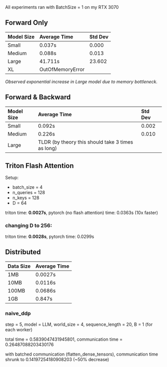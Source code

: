 All experiments ran with BatchSize = 1 on my RTX 3070
## Forward Only

| Model Size | Average Time | Std Dev    |
|:-----------|:------------|:-----------|
| Small      | 0.037s      | 0.000      |
| Medium     | 0.088s      | 0.013      |
| Large      | 41.711s     | 23.602     |
| XL         | OutOfMemoryError |         |

*Observed exponential increase in Large model due to memory bottleneck.*

## Forward & Backward

| Model Size | Average Time                                   | Std Dev |
|:-----------|:-----------------------------------------------|:--------|
| Small      | 0.092s                                        | 0.002   |
| Medium     | 0.226s                                        | 0.010   |
| Large      | TLDR (by theory this should take 3 times as long) |        |

## Triton Flash Attention
Setup:
- batch_size = 4
- n_queries = 128
- n_keys = 128
- D = 64

triton time: **0.0027s**, pytorch (no flash attention) time: 0.0363s (10x faster)

### changing D to 256:

triton time: **0.0028s**, pytorch time: 0.0299s

## Distributed

| Data Size | Average Time |
|:----------|:------------|
| 1MB       | 0.0027s     |
| 10MB      | 0.0116s     |
| 100MB     | 0.0686s     |
| 1GB       | 0.847s      |

### naive_ddp
step = 5, model = LLM, world_size = 4, sequence_length = 20, B = 1 (for each worker)

total time = 0.5839047431945801, communication time = 0.26487088203430176

with batched communication (flatten_dense_tensors), communication time shrunk to 0.14197254180908203 (~50% decrease)